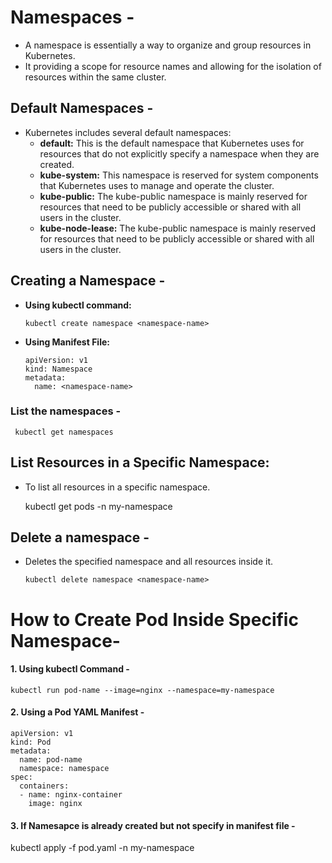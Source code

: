 # Namespaces -
- A namespace is essentially a way to organize and group resources in Kubernetes.
- It providing a scope for resource names and allowing for the isolation of resources within the same cluster.

##  Default Namespaces -
- Kubernetes includes several default namespaces:
  - **default:** This is the default namespace that Kubernetes uses for resources that do not explicitly specify a namespace when they are created.
  - **kube-system:**  This namespace is reserved for system components that Kubernetes uses to manage and operate the cluster.
  - **kube-public:** The kube-public namespace is mainly reserved for resources that need to be publicly accessible or shared with all users in the cluster.
  - **kube-node-lease:** The kube-public namespace is mainly reserved for resources that need to be publicly accessible or shared with all users in the cluster.
 
## Creating a Namespace -
- **Using kubectl command:**

      kubectl create namespace <namespace-name>


- **Using Manifest File:**

      apiVersion: v1
      kind: Namespace
      metadata:
        name: <namespace-name>

### List the namespaces -

     kubectl get namespaces

## List Resources in a Specific Namespace: 
- To list all resources in a specific namespace.

   kubectl get pods -n my-namespace

## Delete a namespace -
- Deletes the specified namespace and all resources inside it.

      kubectl delete namespace <namespace-name>

# How to Create Pod Inside Specific Namespace- 
#### 1. Using kubectl Command -

    kubectl run pod-name --image=nginx --namespace=my-namespace


#### 2. Using a Pod YAML Manifest -

    apiVersion: v1
    kind: Pod
    metadata:
      name: pod-name
      namespace: namespace
    spec:
      containers:
      - name: nginx-container
        image: nginx


#### 3. If Namesapce is already created but not specify in manifest file -

   kubectl apply -f pod.yaml -n my-namespace








